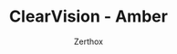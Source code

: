 ---
title: ClearVision - Amber
author: Zerthox
github: https://github.com/Zerthox/
description_markdown: >-
  A fiery, orange theme with customizable colors & background!
download: https://github.com/Zerthox/ClearVision
demo: https://cdn.rawgit.com/Zerthox/ClearVision/master/themes/ClearVision_Amber.theme.css
support: https://discordapp.com/invite/bfH2kC
style: dark
tags:
images:
  - name: ClearVision Amber Preview
    image: https://i.imgur.com/iWXiIXZ.jpg
  - name: ClearVision Amber Preview - Light Appearance
    image: https://i.imgur.com/mbDUt2O.jpg
  - name: ClearVision Amber Preview - Appearance Settings
    image: https://i.imgur.com/Dw8Cmd2.jpg
    
layout: product
---